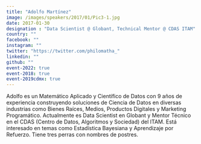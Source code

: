 ```yaml
---
title: "Adolfo Martínez"
image: /images/speakers/2017/01/Pic3-1.jpg
date: 2017-01-30
designation : "Data Scientist @ Globant, Technical Mentor @ CDAS ITAM"
country: ""
facebook: ""
instagram: ""
twitter: "https://twitter.com/philomatha_"
linkedin: ""
github: ""
event-2022: true
event-2018: true
event-2019cdmx: true
---
```


Adolfo es un Matemático Aplicado y Científico de Datos con 9 años de experiencia construyendo soluciones de Ciencia de Datos en diversas industrias como Bienes Raíces, Medios, Productos Digitales y Marketing Programático. Actualmente es Data Scientist en Globant y Mentor Técnico en el CDAS (Centro de Datos, Algoritmos y Sociedad) del ITAM. Está interesado en temas como Estadística Bayesiana y Aprendizaje por Refuerzo. Tiene tres perras con nombres de postres.
